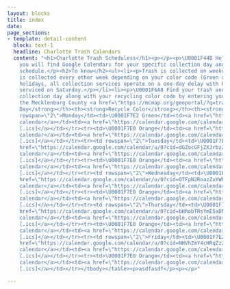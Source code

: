 ```yaml
---
layout: blocks
title: index
date: 
page_sections:
- template: detail-content
  block: text-1
  headline: Charlotte Trash Calendars
  content: "<h1>Charlotte Trash Scheduless</h1><p></p><p>\U0001F44B Hello fellow Charlotteans!</p><p>Below
    you will find Google Calendars for your specific collection day and recycling
    schedule.</p><h2>To know</h2><ul><li><p>Trash is collected on weekdays M-F.</p></li><li><p>Recycling
    is collected every other week depending on your color code (Green or Orange).</p></li><li><p>Observed
    holidays, all collection services operate on a one-day delay with Friday customers
    serviced on Saturday.</p></li><li><p>\U0001F6A8 Find your trash and recycling
    collection day along with your recycling color code by entering your address at
    the Mecklenburg County <a href=\"https://mcmap.org/geoportal/?q=trash\" title=\"GeoPortal\">GeoPortal</a>.</p></li></ul><p></p><p></p><table><tbody><tr><th><strong>Collection
    Day</strong></th><th><strong>Recycle Color</strong></th><th><strong>Google Calendar</strong></th><th><strong>iCal</strong></th></tr><tr><td
    rowspan=\"2\">Monday</td><td>\U0001F7E2 Green</td><td><a href=\"https://calendar.google.com/calendar/u/0?cid=bjBvZHNzOGczajYzY3RhczhvbnE3MGcxY3NAZ3JvdXAuY2FsZW5kYXIuZ29vZ2xlLmNvbQ\">Add
    calendar</a></td><td><a href=\"https://calendar.google.com/calendar/ical/n0odss8g3j63ctas8onq70g1cs%40group.calendar.google.com/public/basic.ics\">Download
    [.ics]</a></td></tr><tr><td>\U0001F7E0 Orange</td><td><a href=\"https://calendar.google.com/calendar/u/0?cid=azd2cW5razR1amN0dHFlMTQxc3VuYXRmMGdAZ3JvdXAuY2FsZW5kYXIuZ29vZ2xlLmNvbQ\">Add
    calendar</a></td><td><a href=\"https://calendar.google.com/calendar/ical/k7vqnkk4ujcttqe141sunatf0g%40group.calendar.google.com/public/basic.ics\">Download
    [.ics]</a></td></tr><tr><td rowspan=\"2\">Tuesday</td><td>\U0001F7E2 Green</td><td><a
    href=\"https://calendar.google.com/calendar/u/0?cid=dGZocGFjZXJrbzZoZmNkdHQwdDk1NzdvaTRAZ3JvdXAuY2FsZW5kYXIuZ29vZ2xlLmNvbQ\">Add
    calendar</a></td><td><a href=\"https://calendar.google.com/calendar/ical/tfhpacerko6hfcdtt0t9577oi4%40group.calendar.google.com/public/basic.ics\">Download
    [.ics]</a></td></tr><tr><td>\U0001F7E0 Orange</td><td><a href=\"https://calendar.google.com/calendar/u/0?cid=N2lobzVxaHZmajhydmcxbXZhNHUzbmlwMmNAZ3JvdXAuY2FsZW5kYXIuZ29vZ2xlLmNvbQ\">Add
    calendar</a></td><td><a href=\"https://calendar.google.com/calendar/ical/7iho5qhvfj8rvg1mva4u3nip2c%40group.calendar.google.com/public/basic.ics\">Download
    [.ics]</a></td></tr><tr><td rowspan=\"2\">Wednesday</td><td>\U0001F7E2 Green</td><td><a
    href=\"https://calendar.google.com/calendar/u/0?cid=OTFpN2RoazZuYWRydDNka2FwdHZtb2p0aG9AZ3JvdXAuY2FsZW5kYXIuZ29vZ2xlLmNvbQ\">Add
    calendar</a></td><td><a href=\"https://calendar.google.com/calendar/ical/91i7dhk6nadrt3dkaptvmojtho%40group.calendar.google.com/public/basic.ics\">Download
    [.ics]</a></td></tr><tr><td>\U0001F7E0 Orange</td><td><a href=\"https://calendar.google.com/calendar/u/0?cid=cjY2cjFqZW01Mzk4bnI1MWQ0ZDFxZXU2NmdAZ3JvdXAuY2FsZW5kYXIuZ29vZ2xlLmNvbQ\">Add
    calendar</a></td><td><a href=\"https://calendar.google.com/calendar/ical/r66r1jem5398nr51d4d1qeu66g%40group.calendar.google.com/public/basic.ics\">Download
    [.ics]</a></td></tr><tr><td rowspan=\"2\">Thursday</td><td>\U0001F7E2 Green</td><td><a
    href=\"https://calendar.google.com/calendar/u/0?cid=bHRobTRsYmE5aDNwZDB1a3F0N2xtcG5vNDRAZ3JvdXAuY2FsZW5kYXIuZ29vZ2xlLmNvbQ\">Add
    calendar</a></td><td><a href=\"https://calendar.google.com/calendar/ical/lthm4lba9h3pd0ukqt7lmpno44%40group.calendar.google.com/public/basic.ics\">Download
    [.ics]</a></td></tr><tr><td>\U0001F7E0 Orange</td><td><a href=\"https://calendar.google.com/calendar/u/0?cid=aDd0bWwzajJnMzF2OW4yamsyMGpiazYzY3NAZ3JvdXAuY2FsZW5kYXIuZ29vZ2xlLmNvbQ\">Add
    calendar</a></td><td><a href=\"https://calendar.google.com/calendar/ical/h7tml3j2g31v9n2jk20jbk63cs%40group.calendar.google.com/public/basic.ics\">Download
    [.ics]</a></td></tr><tr><td rowspan=\"2\">Friday</td><td>\U0001F7E2 Green</td><td><a
    href=\"https://calendar.google.com/calendar/u/0?cid=NHVhZmY4cHRqZzZ2cGtlZ2lhaDZicG10czRAZ3JvdXAuY2FsZW5kYXIuZ29vZ2xlLmNvbQ\">Add
    calendar</a></td><td><a href=\"https://calendar.google.com/calendar/ical/h7tml3j2g31v9n2jk20jbk63cs%40group.calendar.google.com/public/basic.ics\">Download
    [.ics]</a></td></tr><tr><td>\U0001F7E0 Orange</td><td><a href=\"https://calendar.google.com/calendar/u/0?cid=b3U4NmdodWttYmNuaWs1MDM3M2NjaWhyZGtAZ3JvdXAuY2FsZW5kYXIuZ29vZ2xlLmNvbQ\">Add
    calendar</a></td><td><a href=\"https://calendar.google.com/calendar/ical/ou86ghukmbcnik50373ccihrdk%40group.calendar.google.com/public/basic.ics\">Download
    [.ics]</a></td></tr></tbody></table><p>asdfasdf</p><p></p>"

---
```

